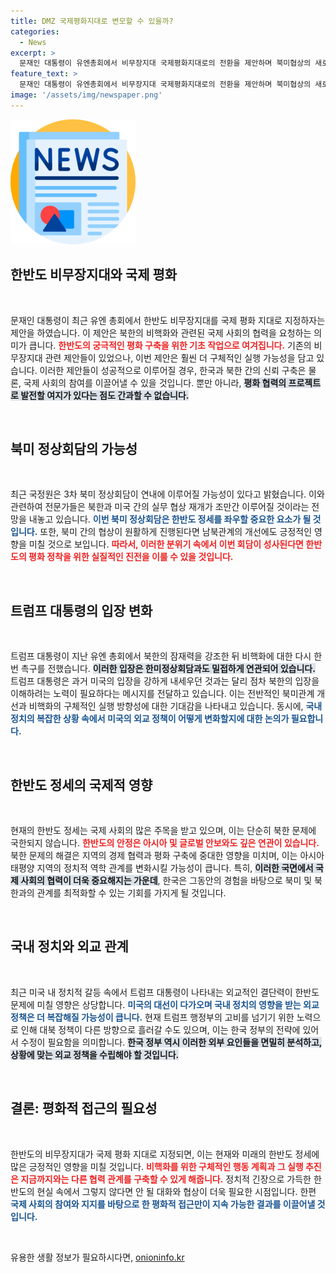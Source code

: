 ```yaml
---
title: DMZ 국제평화지대로 변모할 수 있을까?
categories:
  - News
excerpt: >
  문재인 대통령이 유엔총회에서 비무장지대 국제평화지대로의 전환을 제안하며 북미협상의 새로운 가능성을 시사했다. 그러나 트럼프 대통령의 탄핵론 부상으로, 한반도 정세에 미치는 다양한 변수들에 대한 우려가 커지고 있다.
feature_text: >
  문재인 대통령이 유엔총회에서 비무장지대 국제평화지대로의 전환을 제안하며 북미협상의 새로운 가능성을 시사했다. 그러나 트럼프 대통령의 탄핵론 부상으로, 한반도 정세에 미치는 다양한 변수들에 대한 우려가 커지고 있다.
image: '/assets/img/newspaper.png'
---
```


<p><img src="/assets/img/newspaper.png" alt="kimp 속보" /></p>

<h2 data-ke-size="size26">한반도 비무장지대와 국제 평화</h2>

<p data-ke-size="size16">&nbsp;</p>

<p>문재인 대통령이 최근 유엔 총회에서 한반도 비무장지대를 국제 평화 지대로 지정하자는 제안을 하였습니다. 이 제안은 북한의 비핵화와 관련된 국제 사회의 협력을 요청하는 의미가 큽니다. <b><span style="color: #ee2323;">한반도의 궁극적인 평화 구축을 위한 기초 작업으로 여겨집니다.</span></b> 기존의 비무장지대 관련 제안들이 있었으나, 이번 제안은 훨씬 더 구체적인 실행 가능성을 담고 있습니다. 이러한 제안들이 성공적으로 이루어질 경우, 한국과 북한 간의 신뢰 구축은 물론, 국제 사회의 참여를 이끌어낼 수 있을 것입니다. 뿐만 아니라, <b><span style="background-color: #21538527;">평화 협력의 프로젝트로 발전할 여지가 있다는 점도 간과할 수 없습니다.</span></b> </p>

<p data-ke-size="size16">&nbsp;</p>

<h2 data-ke-size="size26">북미 정상회담의 가능성</h2>

<p data-ke-size="size16">&nbsp;</p>

<p>최근 국정원은 3차 북미 정상회담이 연내에 이루어질 가능성이 있다고 밝혔습니다. 이와 관련하여 전문가들은 북한과 미국 간의 실무 협상 재개가 조만간 이루어질 것이라는 전망을 내놓고 있습니다. <b><span style="color: #1a5490;">이번 북미 정상회담은 한반도 정세를 좌우할 중요한 요소가 될 것입니다.</span></b> 또한, 북미 간의 협상이 원활하게 진행된다면 남북관계의 개선에도 긍정적인 영향을 미칠 것으로 보입니다. <b><span style="color: #ee2323;">따라서, 이러한 분위기 속에서 이번 회담이 성사된다면 한반도의 평화 정착을 위한 실질적인 진전을 이룰 수 있을 것입니다.</span></b> </p>

<p data-ke-size="size16">&nbsp;</p>

<h2 data-ke-size="size26">트럼프 대통령의 입장 변화</h2>

<p data-ke-size="size16">&nbsp;</p>

<p>트럼프 대통령이 지난 유엔 총회에서 북한의 잠재력을 강조한 뒤 비핵화에 대한 다시 한번 촉구를 전했습니다. <b><span style="background-color: #21538527;">이러한 입장은 한미정상회담과도 밀접하게 연관되어 있습니다.</span></b> 트럼프 대통령은 과거 미국의 입장을 강하게 내세우던 것과는 달리 점차 북한의 입장을 이해하려는 노력이 필요하다는 메시지를 전달하고 있습니다. 이는 전반적인 북미관계 개선과 비핵화의 구체적인 실행 방향성에 대한 기대감을 나타내고 있습니다. 동시에, <b><span style="color: #1a5490;">국내 정치의 복잡한 상황 속에서 미국의 외교 정책이 어떻게 변화할지에 대한 논의가 필요합니다.</span></b> </p>

<p data-ke-size="size16">&nbsp;</p>

<h2 data-ke-size="size26">한반도 정세의 국제적 영향</h2>

<p data-ke-size="size16">&nbsp;</p>

<p>현재의 한반도 정세는 국제 사회의 많은 주목을 받고 있으며, 이는 단순히 북한 문제에 국한되지 않습니다. <b><span style="color: #ee2323;">한반도의 안정은 아시아 및 글로벌 안보와도 깊은 연관이 있습니다.</span></b> 북한 문제의 해결은 지역의 경제 협력과 평화 구축에 중대한 영향을 미치며, 이는 아시아 태평양 지역의 정치적 역학 관계를 변화시킬 가능성이 큽니다. 특히, <b><span style="background-color: #21538527;">이러한 국면에서 국제 사회의 협력이 더욱 중요해지는 가운데</span></b>, 한국은 그동안의 경험을 바탕으로 북미 및 북한과의 관계를 최적화할 수 있는 기회를 가지게 될 것입니다. </p>

<p data-ke-size="size16">&nbsp;</p>

<h2 data-ke-size="size26">국내 정치와 외교 관계</h2>

<p data-ke-size="size16">&nbsp;</p>

<p>최근 미국 내 정치적 갈등 속에서 트럼프 대통령이 나타내는 외교적인 결단력이 한반도 문제에 미칠 영향은 상당합니다. <b><span style="color: #1a5490;">미국의 대선이 다가오며 국내 정치의 영향을 받는 외교 정책은 더 복잡해질 가능성이 큽니다.</span></b> 현재 트럼프 행정부의 고비를 넘기기 위한 노력으로 인해 대북 정책이 다른 방향으로 흘러갈 수도 있으며, 이는 한국 정부의 전략에 있어서 수정이 필요함을 의미합니다. <b><span style="background-color: #21538527;">한국 정부 역시 이러한 외부 요인들을 면밀히 분석하고, 상황에 맞는 외교 정책을 수립해야 할 것입니다.</span></b></p>

<p data-ke-size="size16">&nbsp;</p>

<h2 data-ke-size="size26">결론: 평화적 접근의 필요성</h2>

<p data-ke-size="size16">&nbsp;</p>

<p>한반도의 비무장지대가 국제 평화 지대로 지정되면, 이는 현재와 미래의 한반도 정세에 많은 긍정적인 영향을 미칠 것입니다. <b><span style="color: #ee2323;">비핵화를 위한 구체적인 행동 계획과 그 실행 추진은 지금까지와는 다른 협력 관계를 구축할 수 있게 해줍니다.</span></b> 정치적 긴장으로 가득한 한반도의 현실 속에서 그렇지 않다면 안 될 대화와 협상이 더욱 필요한 시점입니다. 한편 <b><span style="color: #1a5490;">국제 사회의 참여와 지지를 바탕으로 한 평화적 접근만이 지속 가능한 결과를 이끌어낼 것입니다.</span></b> </p>

<p data-ke-size="size16">&nbsp;</p>
유용한 생활 정보가 필요하시다면, <a href="https://onioninfo.kr" rel="dofollow">onioninfo.kr</a>


